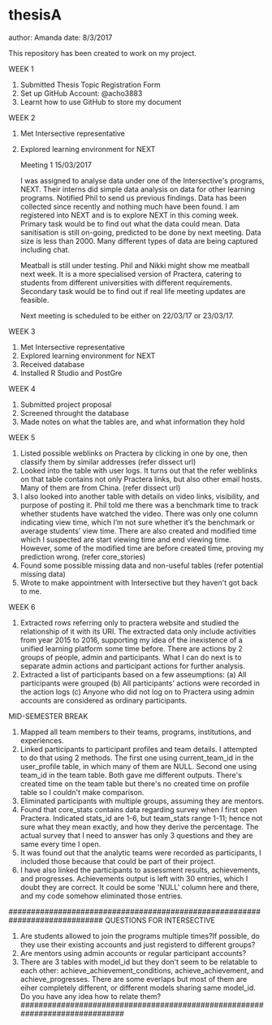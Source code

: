 # thesisA

author: Amanda
date:   8/3/2017
    
This repository has been created to work on my project.

WEEK 1
1.	Submitted Thesis Topic Registration Form
2.	Set up GitHub Account: @acho3883
3.	Learnt how to use GitHub to store my document

WEEK 2
1. Met Intersective representative
2. Explored learning environment for NEXT

    Meeting 1   15/03/2017

    I was assigned to analyse data under one of the Intersective's programs, NEXT. Their interns did simple data analysis on data for   other learning programs. Notified Phil to send us previous findings. Data has been collected since recently and nothing much have been found. I am registered into NEXT and is to explore NEXT in this coming week. Primary task would be to find out what the data could mean. Data sanitisation is still on-going, predicted to be done by next meeting. Data size is less than 2000. Many different types of data are being captured including chat.

    Meatball is still under testing. Phil and Nikki might show me meatball next week. It is a more specialised version of Practera, catering to students from different universities with different requirements. Secondary task would be to find out if real life meeting updates are feasible.

    Next meeting is scheduled to be either on 22/03/17 or 23/03/17.
    
WEEK 3
1. Met Intersective representative
2. Explored learning environment for NEXT
3. Received database
4. Installed R Studio and PostGre

WEEK 4
1. Submitted project proposal
2. Screened throught the database
3. Made notes on what the tables are, and what information they hold

WEEK 5
1.	Listed possible weblinks on Practera by clicking in one by one, then classify them by similar addresses (refer dissect url)
2.	Looked into the table with user logs. It turns out that the refer weblinks on that table contains not only Practera links, but also     other email hosts. Many of them are from China. (refer dissect url)
3.	I also looked into another table with details on video links, visibility, and purpose of posting it. Phil told me there was a           benchmark time to track whether students have watched the video. There was only one column indicating view time, which I’m not sure     whether it’s the benchmark or average students’ view time. There are also created and modified time which I suspected are start         viewing time and end viewing time. However, some of the modified time are before created time, proving my prediction wrong.             (refer core_stories)
4.	Found some possible missing data and non-useful tables (refer potential missing data)
5.  Wrote to make appointment with Intersective but they haven't got back to me.

WEEK 6
1. Extracted rows referring only to practera website and studied the relationship of it with its URI. The extracted data only        include activities from year 2015 to 2016, supporting my idea of the inexistence of a unified learning platform some time before.        There are actions by 2 groups of people, admin and participants. What I can do next is to separate admin actions and participant        actions for further analysis.
2. Extracted a list of participants based on a few asseumptions:
    (a) All participants were grouped
    (b) All participants' actions were recorded in the action logs
    (c) Anyone who did not log on to Practera using admin accounts are considered as ordinary participants.

MID-SEMESTER BREAK
1.	Mapped all team members to their teams, programs, institutions, and experiences.
2.	Linked participants to participant profiles and team details. I attempted to do that using 2 methods. The first one using   current_team_id in the user_profile table, in which many of them are NULL. Second one using team_id in the team table. Both gave me different outputs. There's created time on the team table but there's no created time on profile table so I couldn't make comparison.
3.	Eliminated participants with multiple groups, assuming they are mentors.
4.	Found that core_stats contains data regarding survey when I first open Practera. Indicated stats_id are 1-6, but team_stats range 1-11; hence not sure what they mean exactly, and how they derive the percentage. The actual survey that I need to answer has only 3 questions and they are same every time I open.
5.	It was found out that the analytic teams were recorded as participants, I included those because that could be part of their project.
6.	I have also linked the participants to assessment results, achievements, and progresses. Achievements output is left with 30 entries, which I doubt they are correct. It could be some 'NULL' column here and there, and my code somehow eliminated those entries.

#############################################################################
QUESTIONS FOR INTERSECTIVE

1. Are students allowed to join the programs multiple times?If possible, do they use their existing accounts and just registerd to different groups?
2. Are mentors using admin accounts or regular participant accounts?
3. There are 3 tables with model_id but they don't seem to be relatable to each other: achieve_achievement_conditions, achieve_achievement, and achieve_progresses. There are some everlaps but most of them are eiher completely different, or different models sharing same model_id. Do you have any idea how to relate them?
#############################################################################
